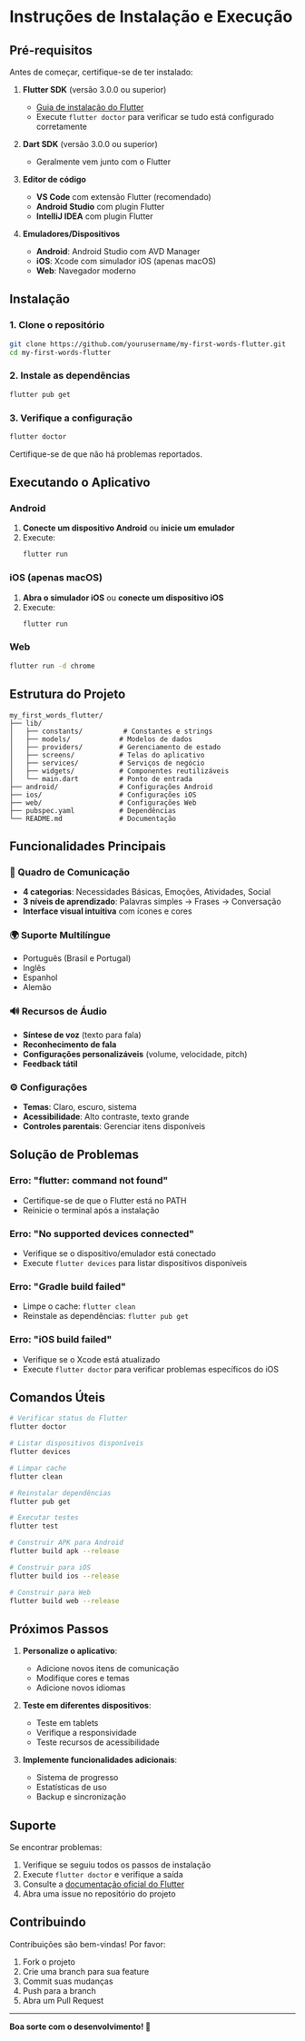 # Instruções de Instalação e Execução

## Pré-requisitos

Antes de começar, certifique-se de ter instalado:

1. **Flutter SDK** (versão 3.0.0 ou superior)
   - [Guia de instalação do Flutter](https://flutter.dev/docs/get-started/install)
   - Execute `flutter doctor` para verificar se tudo está configurado corretamente

2. **Dart SDK** (versão 3.0.0 ou superior)
   - Geralmente vem junto com o Flutter

3. **Editor de código**
   - **VS Code** com extensão Flutter (recomendado)
   - **Android Studio** com plugin Flutter
   - **IntelliJ IDEA** com plugin Flutter

4. **Emuladores/Dispositivos**
   - **Android**: Android Studio com AVD Manager
   - **iOS**: Xcode com simulador iOS (apenas macOS)
   - **Web**: Navegador moderno

## Instalação

### 1. Clone o repositório

```bash
git clone https://github.com/yourusername/my-first-words-flutter.git
cd my-first-words-flutter
```

### 2. Instale as dependências

```bash
flutter pub get
```

### 3. Verifique a configuração

```bash
flutter doctor
```

Certifique-se de que não há problemas reportados.

## Executando o Aplicativo

### Android

1. **Conecte um dispositivo Android** ou **inicie um emulador**
2. Execute:
   ```bash
   flutter run
   ```

### iOS (apenas macOS)

1. **Abra o simulador iOS** ou **conecte um dispositivo iOS**
2. Execute:
   ```bash
   flutter run
   ```

### Web

```bash
flutter run -d chrome
```

## Estrutura do Projeto

```
my_first_words_flutter/
├── lib/
│   ├── constants/          # Constantes e strings
│   ├── models/            # Modelos de dados
│   ├── providers/         # Gerenciamento de estado
│   ├── screens/           # Telas do aplicativo
│   ├── services/          # Serviços de negócio
│   ├── widgets/           # Componentes reutilizáveis
│   └── main.dart          # Ponto de entrada
├── android/               # Configurações Android
├── ios/                   # Configurações iOS
├── web/                   # Configurações Web
├── pubspec.yaml           # Dependências
└── README.md              # Documentação
```

## Funcionalidades Principais

### 🎯 Quadro de Comunicação
- **4 categorias**: Necessidades Básicas, Emoções, Atividades, Social
- **3 níveis de aprendizado**: Palavras simples → Frases → Conversação
- **Interface visual intuitiva** com ícones e cores

### 🌍 Suporte Multilíngue
- Português (Brasil e Portugal)
- Inglês
- Espanhol
- Alemão

### 🔊 Recursos de Áudio
- **Síntese de voz** (texto para fala)
- **Reconhecimento de fala**
- **Configurações personalizáveis** (volume, velocidade, pitch)
- **Feedback tátil**

### ⚙️ Configurações
- **Temas**: Claro, escuro, sistema
- **Acessibilidade**: Alto contraste, texto grande
- **Controles parentais**: Gerenciar itens disponíveis

## Solução de Problemas

### Erro: "flutter: command not found"
- Certifique-se de que o Flutter está no PATH
- Reinicie o terminal após a instalação

### Erro: "No supported devices connected"
- Verifique se o dispositivo/emulador está conectado
- Execute `flutter devices` para listar dispositivos disponíveis

### Erro: "Gradle build failed"
- Limpe o cache: `flutter clean`
- Reinstale as dependências: `flutter pub get`

### Erro: "iOS build failed"
- Verifique se o Xcode está atualizado
- Execute `flutter doctor` para verificar problemas específicos do iOS

## Comandos Úteis

```bash
# Verificar status do Flutter
flutter doctor

# Listar dispositivos disponíveis
flutter devices

# Limpar cache
flutter clean

# Reinstalar dependências
flutter pub get

# Executar testes
flutter test

# Construir APK para Android
flutter build apk --release

# Construir para iOS
flutter build ios --release

# Construir para Web
flutter build web --release
```

## Próximos Passos

1. **Personalize o aplicativo**:
   - Adicione novos itens de comunicação
   - Modifique cores e temas
   - Adicione novos idiomas

2. **Teste em diferentes dispositivos**:
   - Teste em tablets
   - Verifique a responsividade
   - Teste recursos de acessibilidade

3. **Implemente funcionalidades adicionais**:
   - Sistema de progresso
   - Estatísticas de uso
   - Backup e sincronização

## Suporte

Se encontrar problemas:

1. Verifique se seguiu todos os passos de instalação
2. Execute `flutter doctor` e verifique a saída
3. Consulte a [documentação oficial do Flutter](https://flutter.dev/docs)
4. Abra uma issue no repositório do projeto

## Contribuindo

Contribuições são bem-vindas! Por favor:

1. Fork o projeto
2. Crie uma branch para sua feature
3. Commit suas mudanças
4. Push para a branch
5. Abra um Pull Request

---

**Boa sorte com o desenvolvimento! 🚀**
